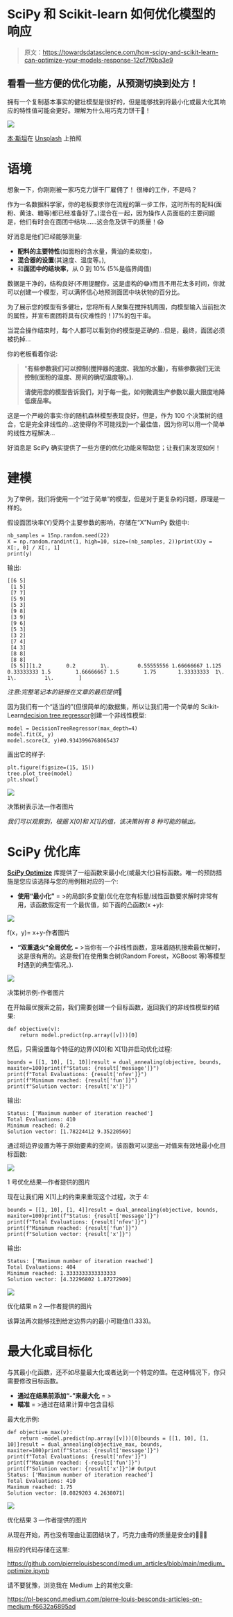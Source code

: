 # SciPy 和 Scikit-learn 如何优化模型的响应

> 原文：<https://towardsdatascience.com/how-scipy-and-scikit-learn-can-optimize-your-models-response-12cf7f0ba3e9>

## 看看一些方便的优化功能，从预测切换到处方！

拥有一个复制基本事实的健壮模型是很好的，但是能够找到将最小化或最大化其响应的特性值可能会更好。理解为什么用巧克力饼干🍪！

![](img/63edd239d484dfc49ac6c9cf949da270.png)

[本·斯坦](https://unsplash.com/@benostein?utm_source=medium&utm_medium=referral)在 [Unsplash](https://unsplash.com?utm_source=medium&utm_medium=referral) 上拍照

# 语境

想象一下，你刚刚被一家巧克力饼干厂雇佣了！
很棒的工作，不是吗？

作为一名数据科学家，你的老板要求你在流程的第一步工作，这时所有的配料(面粉、黄油、糖等)都已经准备好了。)混合在一起，因为操作人员面临的主要问题是，他们有时会在面团中结块……这会危及饼干的质量！😱

好消息是他们已经能够测量:

*   **配料的主要特性**(如面粉的含水量，黄油的柔软度)，
*   **混合器的设置**(其速度、温度等。),
*   和**面团中的结块率**，从 0 到 10% (5%是临界阈值)

数据是干净的，结构良好(不用提醒你，这是虚构的😂)而且不用花太多时间，你就可以创建一个模型，可以满怀信心地预测面团中块状物的百分比。

为了展示您的模型有多健壮，您将所有人聚集在搅拌机周围，向模型输入当前批次的属性，并宣布面团将具有(灾难性的！)7%的包干率。

当混合操作结束时，每个人都可以看到你的模型是正确的…但是，最终，面团必须被扔掉…

你的老板看着你说:

> "**有些参数我们可以控制(搅拌器的速度、我加的水量)，有些参数我们无法控制(面粉的湿度、房间的确切温度等)。).**
> 
> **请使用您的模型告诉我们，对于每一批，如何微调生产参数以最大限度地降低废品率。**

这是一个严峻的事实:你的随机森林模型表现良好，但是，作为 100 个决策树的组合，它是完全非线性的…这使得你不可能找到一个最佳值，因为你可以用一个简单的线性方程解决…

好消息是 SciPy 确实提供了一些方便的优化功能来帮助您；让我们来发现如何！

# 建模

为了举例，我们将使用一个“过于简单”的模型，但是对于更复杂的问题，原理是一样的。

假设面团块率(Y)受两个主要参数的影响，存储在“X”NumPy 数组中:

```
nb_samples = 15np.random.seed(22)
X = np.random.randint(1, high=10, size=(nb_samples, 2))print(X)y = X[:, 0] / X[:, 1]
print(y)
```

输出:

```
[[6 5]
 [1 5]
 [7 7]
 [5 9]
 [5 3]
 [9 8]
 [3 9]
 [9 6]
 [5 3]
 [3 2]
 [7 4]
 [4 3]
 [8 8]
 [8 8]
 [5 5]][1.2        0.2        1\.         0.55555556 1.66666667 1.125  0.33333333 1.5        1.66666667 1.5        1.75       1.33333333  1\.         1\.         1\.        ]
```

*注意:完整笔记本的链接在文章的最后提供*📑

因为我们有一个“适当的”(但很简单的)数据集，所以让我们用一个简单的 Scikit-Learn[decision tree regressor](https://scikit-learn.org/stable/modules/generated/sklearn.tree.DecisionTreeRegressor.html)创建一个非线性模型:

```
model = DecisionTreeRegressor(max_depth=4)
model.fit(X, y)
model.score(X, y)#0.9343996768065437
```

画出它的样子:

```
plt.figure(figsize=(15, 15))
tree.plot_tree(model)
plt.show()
```

![](img/a460871fe8eccde73d2a1f3fd7ccb11a.png)

决策树表示法—作者图片

*我们可以观察到，根据 X[0]和 X[1]的值，该决策树有 8 种可能的输出。*

# SciPy 优化库

[**SciPy Optimize**](https://docs.scipy.org/doc/scipy/reference/optimize.html) 库提供了一组函数来最小化(或最大化)目标函数。唯一的预防措施是您应该选择与您的用例相对应的一个:

*   **使用“最小化”** = >的局部(多变量)优化在您有标量/线性函数要求解时非常有用，该函数假定有一个最优值，如下面的凸函数(x +y):

![](img/3e60e4af41d8b9eef27ff0c5b50e4cbc.png)

f(x，y)= x+y-作者图片

*   **“双重退火”全局优化** = >当你有一个非线性函数，意味着随机搜索最优解时，这是很有用的。这是我们在使用集合树(Random Forest，XGBoost 等)等模型时遇到的典型情况。).

![](img/380b443fd332a9ee2fd250a4fe5a64a0.png)

决策树示例-作者图片

在开始最优搜索之前，我们需要创建一个目标函数，返回我们的非线性模型的结果:

```
def objective(v):
    return model.predict(np.array([v]))[0]
```

然后，只需设置每个特征的边界(X[0]和 X[1])并启动优化过程:

```
bounds = [[1, 10], [1, 10]]result = dual_annealing(objective, bounds, maxiter=100)print(f"Status: {result['message']}")
print(f"Total Evaluations: {result['nfev']}")
print(f"Minimum reached: {result['fun']}")
print(f"Solution vector: {result['x']}")
```

输出:

```
Status: ['Maximum number of iteration reached']
Total Evaluations: 410
Minimum reached: 0.2
Solution vector: [1.78224412 9.35220569]
```

通过将边界设置为等于原始要素的空间，该函数可以提出一对值来有效地最小化目标函数:

![](img/2a3a33f794e6c871d9d21ac6e8bdd95e.png)

1 号优化结果—作者提供的图片

现在让我们用 X[1]上的约束来重现这个过程，次于 4:

```
bounds = [[1, 10], [1, 4]]result = dual_annealing(objective, bounds, maxiter=100)print(f"Status: {result['message']}")
print(f"Total Evaluations: {result['nfev']}")
print(f"Minimum reached: {result['fun']}")
print(f"Solution vector: {result['x']}")
```

输出:

```
Status: ['Maximum number of iteration reached']
Total Evaluations: 404
Minimum reached: 1.3333333333333333
Solution vector: [4.32296802 1.87272909]
```

![](img/480f08c438f4e5283cb76e835ad091aa.png)

优化结果 n 2 —作者提供的图片

该算法再次能够找到给定边界内的最小可能值(1.333)。

# 最大化或目标化

与其最小化函数，还不如尽量最大化或者达到一个特定的值。在这种情况下，你只需要修改目标函数。

*   **通过在结果前添加“-”来最大化** = >
*   **瞄准** = >通过在结果计算中包含目标

最大化示例:

```
def objective_max(v):
    return -model.predict(np.array([v]))[0]bounds = [[1, 10], [1, 10]]result = dual_annealing(objective_max, bounds, maxiter=100)print(f"Status: {result['message']}")
print(f"Total Evaluations: {result['nfev']}")
print(f"Maximum reached: {-result['fun']}")
print(f"Solution vector: {result['x']}")# Output
Status: ['Maximum number of iteration reached']
Total Evaluations: 410
Maximum reached: 1.75
Solution vector: [8.0829203 4.2638071]
```

![](img/4dd361a5c57f4f66be82acf5bb355a43.png)

优化结果 3 —作者提供的图片

从现在开始，再也没有理由让面团结块了，巧克力曲奇的质量是安全的🍪🍪🍪

相应的代码存储在这里:

<https://github.com/pierrelouisbescond/medium_articles/blob/main/medium_optimize.ipynb>  

请不要犹豫，浏览我在 Medium 上的其他文章:

<https://pl-bescond.medium.com/pierre-louis-besconds-articles-on-medium-f6632a6895ad> 